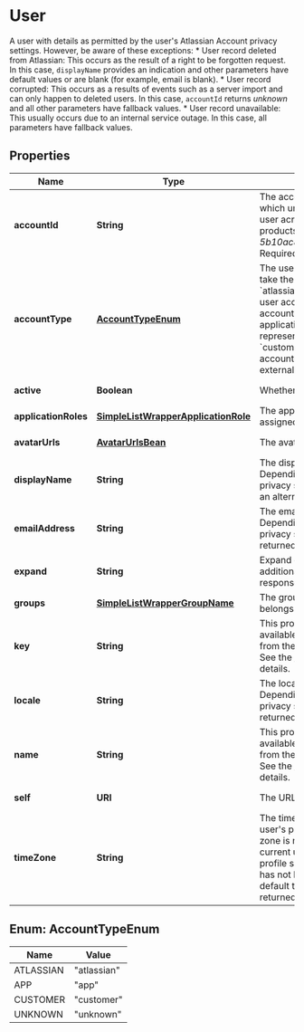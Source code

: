 

# User

A user with details as permitted by the user's Atlassian Account privacy settings. However, be aware of these exceptions:   *  User record deleted from Atlassian: This occurs as the result of a right to be forgotten request. In this case, `displayName` provides an indication and other parameters have default values or are blank (for example, email is blank).  *  User record corrupted: This occurs as a results of events such as a server import and can only happen to deleted users. In this case, `accountId` returns *unknown* and all other parameters have fallback values.  *  User record unavailable: This usually occurs due to an internal service outage. In this case, all parameters have fallback values.

## Properties

| Name | Type | Description | Notes |
|------------ | ------------- | ------------- | -------------|
|**accountId** | **String** | The account ID of the user, which uniquely identifies the user across all Atlassian products. For example, *5b10ac8d82e05b22cc7d4ef5*. Required in requests. |  [optional] |
|**accountType** | [**AccountTypeEnum**](#AccountTypeEnum) | The user account type. Can take the following values:   *  &#x60;atlassian&#x60; regular Atlassian user account  *  &#x60;app&#x60; system account used for Connect applications and OAuth to represent external systems  *  &#x60;customer&#x60; Jira Service Desk account representing an external service desk |  [optional] [readonly] |
|**active** | **Boolean** | Whether the user is active. |  [optional] [readonly] |
|**applicationRoles** | [**SimpleListWrapperApplicationRole**](SimpleListWrapperApplicationRole.md) | The application roles the user is assigned to. |  [optional] [readonly] |
|**avatarUrls** | [**AvatarUrlsBean**](AvatarUrlsBean.md) | The avatars of the user. |  [optional] [readonly] |
|**displayName** | **String** | The display name of the user. Depending on the user’s privacy setting, this may return an alternative value. |  [optional] [readonly] |
|**emailAddress** | **String** | The email address of the user. Depending on the user’s privacy setting, this may be returned as null. |  [optional] [readonly] |
|**expand** | **String** | Expand options that include additional user details in the response. |  [optional] [readonly] |
|**groups** | [**SimpleListWrapperGroupName**](SimpleListWrapperGroupName.md) | The groups that the user belongs to. |  [optional] [readonly] |
|**key** | **String** | This property is no longer available and will be removed from the documentation soon. See the [deprecation notice](https://developer.atlassian.com/cloud/jira/platform/deprecation-notice-user-privacy-api-migration-guide/) for details. |  [optional] |
|**locale** | **String** | The locale of the user. Depending on the user’s privacy setting, this may be returned as null. |  [optional] [readonly] |
|**name** | **String** | This property is no longer available and will be removed from the documentation soon. See the [deprecation notice](https://developer.atlassian.com/cloud/jira/platform/deprecation-notice-user-privacy-api-migration-guide/) for details. |  [optional] |
|**self** | **URI** | The URL of the user. |  [optional] [readonly] |
|**timeZone** | **String** | The time zone specified in the user&#39;s profile. If the user&#39;s time zone is not visible to the current user (due to user&#39;s profile setting), or if a time zone has not been set, the instance&#39;s default time zone will be returned. |  [optional] [readonly] |



## Enum: AccountTypeEnum

| Name | Value |
|---- | -----|
| ATLASSIAN | &quot;atlassian&quot; |
| APP | &quot;app&quot; |
| CUSTOMER | &quot;customer&quot; |
| UNKNOWN | &quot;unknown&quot; |



